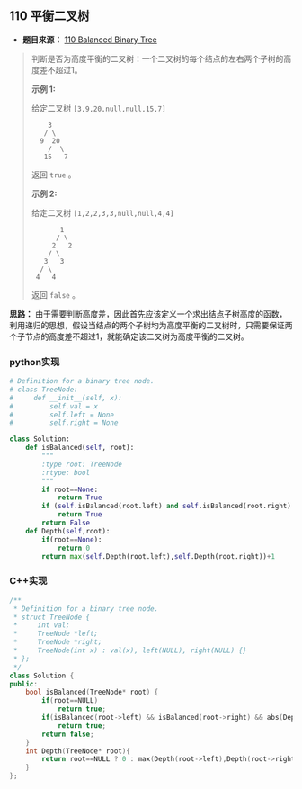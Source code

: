 ## 110 平衡二叉树

* **题目来源：** [110 Balanced Binary Tree](https://leetcode-cn.com/problems/balanced-binary-tree/)

> 判断是否为高度平衡的二叉树：一个二叉树的每个结点的左右两个子树的高度差不超过1。
>
> **示例 1:**
>
> 给定二叉树 `[3,9,20,null,null,15,7]`
>
> ```
>     3
>    / \
>   9  20
>     /  \
>    15   7
> ```
>
> 返回 `true` 。
>
> **示例 2:**
>
> 给定二叉树 `[1,2,2,3,3,null,null,4,4]`
>
> ```
>        1
>       / \
>      2   2
>     / \
>    3   3
>   / \
>  4   4
> ```
>
> 返回 `false` 。

**思路：** 由于需要判断高度差，因此首先应该定义一个求出结点子树高度的函数，利用递归的思想，假设当结点的两个子树均为高度平衡的二叉树时，只需要保证两个子节点的高度差不超过1，就能确定该二叉树为高度平衡的二叉树。

### python实现

```python
# Definition for a binary tree node.
# class TreeNode:
#     def __init__(self, x):
#         self.val = x
#         self.left = None
#         self.right = None

class Solution:
    def isBalanced(self, root):
        """
        :type root: TreeNode
        :rtype: bool
        """
        if root==None:
            return True
        if (self.isBalanced(root.left) and self.isBalanced(root.right) and                           abs(self.Depth(root.left)-self.Depth(root.right))<=1):
            return True
        return False
    def Depth(self,root):
        if(root==None):
            return 0
        return max(self.Depth(root.left),self.Depth(root.right))+1
```

### C++实现

```C++
/**
 * Definition for a binary tree node.
 * struct TreeNode {
 *     int val;
 *     TreeNode *left;
 *     TreeNode *right;
 *     TreeNode(int x) : val(x), left(NULL), right(NULL) {}
 * };
 */
class Solution {
public:
    bool isBalanced(TreeNode* root) {
        if(root==NULL)
            return true;
        if(isBalanced(root->left) && isBalanced(root->right) && abs(Depth(root->left)-Depth(root->right))<=1)
            return true;
        return false;
    }
    int Depth(TreeNode* root){
        return root==NULL ? 0 : max(Depth(root->left),Depth(root->right))+1;
    }
};
```

